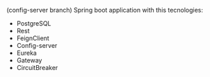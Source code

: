 (config-server branch) Spring boot application with this tecnologies:

- PostgreSQL
- Rest
- FeignClient
- Config-server
- Eureka
- Gateway
- CircuitBreaker
